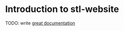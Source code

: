 # Introduction to stl-website

TODO: write [great documentation](http://jacobian.org/writing/what-to-write/)
